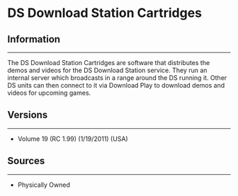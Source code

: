 # DS Download Station Cartridges

## Information
---
The DS Download Station Cartridges are software that distributes the demos and videos for the DS Download Station service. They run an internal server which broadcasts in a range around the DS running it. Other DS units can then connect to it via Download Play to download demos and videos for upcoming games.

## Versions
---
- Volume 19 (RC 1.99) (1/19/2011) (USA)

## Sources
---
- Physically Owned